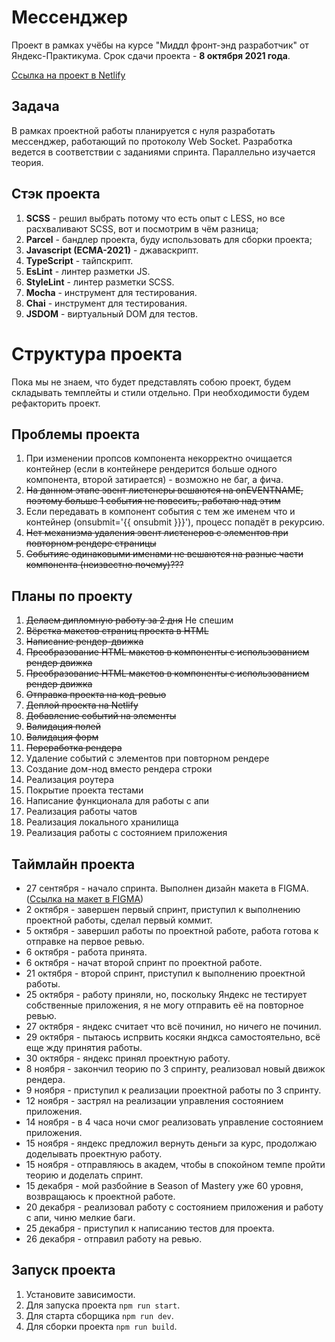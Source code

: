 # Мессенджер
Проект в рамках учёбы на курсе "Миддл фронт-энд разработчик" от Яндекс-Практикума. Срок сдачи проекта - **8 октября 2021 года**.

[Ссылка на проект в Netlify](https://cranky-swanson-2f3c88.netlify.app/)

## Задача
В рамках проектной работы планируется с нуля разработать мессенджер, работающий по протоколу Web Socket. Разработка ведется
в соответствии с заданиями спринта. Параллельно изучается теория.

## Стэк проекта
1) **SCSS** - решил выбрать потому что есть опыт с LESS, но все расхваливают SCSS, вот и посмотрим в чём разница;
2) **Parcel** - бандлер проекта, буду использовать для сборки проекта;
3) **Javascript (ECMA-2021)** - джаваскрипт.
4) **TypeScript** - тайпскрипт.
5) **EsLint** - линтер разметки JS.
6) **StyleLint** - линтер разметки SCSS.
7) **Mocha** - инструмент для тестирования.
8) **Chai** - инструмент для тестирования.
9) **JSDOM** - виртуальный DOM для тестов.

# Структура проекта
Пока мы не знаем, что будет представлять собою проект, будем складывать темплейты и стили отдельно. При необходимости будем 
рефакторить проект.

## Проблемы проекта
1) При изменении пропсов компонента некорректно очищается контейнер (если в контейнере рендерится больше одного компонента, второй затирается) - возможно не баг, а фича.
2) ~~На данном этапе эвент листенеры вешаются на onEVENTNAME, поэтому больше 1 события не повесить, работаю над этим~~
3) Если передавать в компонент события с тем же именем что и контейнер (onsubmit='{{ onsubmit }}}'), процесс попадёт в рекурсию.
4) ~~Нет механизма удаления эвент листенеров с элементов при повторном рендере страницы~~
5) ~~Событияс одинаковыми именами не вешаются на разные части компонента (неизвестно почему)???~~

## Планы по проекту
1) ~~Делаем дипломную работу за 2 дня~~ Не спешим
2) ~~Вёрстка макетов страниц проекта в HTML~~
3) ~~Написание рендер-движка~~
4) ~~Преобразование HTML макетов в компоненты с использованием рендер движка~~
5) ~~Преобразование HTML макетов в компоненты с использованием рендер движка~~
6) ~~Отправка проекта на код-ревью~~
7) ~~Деплой проекта на Netlify~~
8) ~~Добавление событий на элементы~~
9) ~~Валидация полей~~
10) ~~Валидация форм~~
11) ~~Переработка рендера~~
12) Удаление событий с элементов при повторном рендере
13) Cоздание дом-нод вместо рендера строки
14) Реализация роутера
15) Покрытие проекта тестами
16) Написание функционала для работы с апи
17) Реализация работы чатов
18) Реализация локального хранилища
19) Реализация работы с состоянием приложения

## Таймлайн проекта
* 27 сентября - начало спринта. Выполнен дизайн макета в FIGMA. ([Ссылка на макет в FIGMA](https://www.figma.com/file/d1jGyXq8brbb92FTzOIIJI/Messenger-Praktikum?node-id=0%3A1))
* 2 октября - завершен первый спринт, приступил к выполнению проектной работы, сделал первый коммит.
* 5 октября - завершил работы по проектной работе, работа готова к отправке на первое ревью.
* 6 октября - работа принята.
* 6 октября - начат второй спринт по проектной работе.
* 21 октября - второй спринт, приступил к выполнению проектной работы.
* 25 октября - работу приняли, но, поскольку Яндекс не тестирует собственные приложения, я не могу отправить её на повторное ревью.
* 27 октября - яндекс считает что всё починил, но ничего не починил.
* 29 октября - пытаюсь испрвить косяки яндкса самостоятельно, всё еще жду принятия работы.
* 30 октября - яндекс принял проектную работу.
* 8 ноября - закончил теорию по 3 спринту, реализовал новый движок рендера.
* 9 ноября - приступил к реализации проектной работы по 3 спринту.
* 12 ноября - застрял на реализации управления состоянием приложения.
* 14 ноября - в 4 часа ночи смог реализовать управление состоянием приложения.
* 15 ноября - яндекс предложил вернуть деньги за курс, продолжаю доделывать проектную работу.
* 15 ноября - отправляюсь в академ, чтобы в спокойном темпе пройти теорию и доделать спринт.
* 15 декабря - мой разбойние в Season of Mastery уже 60 уровня, возвращаюсь к проектной работе.
* 20 декабря - реализовал работу с состоянием приложения и работу с апи, чиню мелкие баги.
* 25 декабря - приступил к написанию тестов для проекта.
* 26 декабря - отправил работу на ревью.

## Запуск проекта
1) Установите зависимости.
2) Для запуска проекта `npm run start`.
3) Для старта сборщика `npm run dev`.
4) Для сборки проекта `npm run build`.

